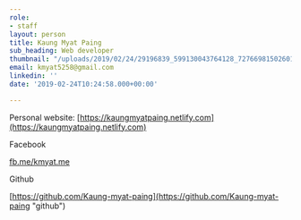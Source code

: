 ```yaml
---
role:
- staff
layout: person
title: Kaung Myat Paing
sub_heading: Web developer
thumbnail: "/uploads/2019/02/24/29196839_599130043764128_7276698150260178944_o.jpg"
email: kmyat5258@gmail.com
linkedin: ''
date: '2019-02-24T10:24:58.000+00:00'

---
```

Personal website: [https://kaungmyatpaing.netlify.com](https://kaungmyatpaing.netlify.com)

Facebook 

[fb.me/kmyat.me](http://fb.me/kmyat.me "fbacc")

Github

[https://github.com/Kaung-myat-paing](https://github.com/Kaung-myat-paing "github")